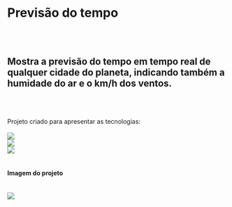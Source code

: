 <h1>Previsão do tempo</h1>
<br>
<br>

<h2>Mostra a previsão do tempo em tempo real de qualquer cidade do planeta, indicando também a humidade do ar e o km/h dos ventos.</h2>
<br>
<br>
<p>Projeto criado para apresentar as tecnologias:
<br>
<br>
    <img src="https://img.shields.io/badge/HTML5-E34F26?style=for-the-badge&logo=html5&logoColor=white">
    <br>
    <img src="https://img.shields.io/badge/CSS3-1572B6?style=for-the-badge&logo=css3&logoColor=white">
    <br>
    <img src="https://img.shields.io/badge/JavaScript-F7DF1E?style=for-the-badge&logo=javascript&logoColor=black"></img>
<br>
<br>
<h4> Imagem do projeto </h4>
<br>
<img src="https://github.com/JhonatanSamuel/Previsao-do-tempo/blob/master/previsao-tempo-front-end-javascript.jpg?raw=true"/>
